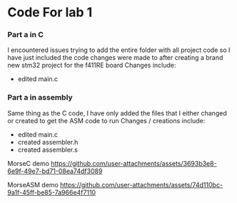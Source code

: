 # Code For lab 1 
### Part a in C 
I encountered issues trying to add the entire folder with all project code so I have just included the code changes were made to after creating a brand new stm32 project for the f411RE board
Changes include:
- edited main.c

### Part a in assembly
Same thing as the C code, I have only added the files that I either changed or created to get the ASM code to run
Changes / creations include:
- edited main.c
- created assembler.h
- created assembler.s

MorseC demo
https://github.com/user-attachments/assets/3693b3e8-6e9f-49e7-bd71-08ea74df3089

MorseASM demo
https://github.com/user-attachments/assets/74d110bc-9a1f-45ff-be85-7a966e4f7110

